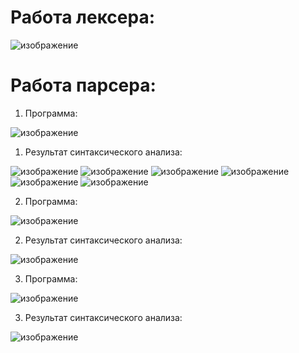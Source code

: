 # Работа лексера:
![изображение](https://user-images.githubusercontent.com/87648247/162581548-29243829-14da-413d-a8c4-d0fdc4c4b955.png)
# Работа парсера:
1. Программа:

![изображение](https://user-images.githubusercontent.com/87648247/165171680-5e6357fb-8b66-438a-a3f4-7adad7a08eb7.png)

1. Результат синтаксического анализа:

![изображение](https://user-images.githubusercontent.com/87648247/165172105-d99a9636-7a75-4ad2-9d48-c1c510905f19.png)
![изображение](https://user-images.githubusercontent.com/87648247/165172274-be8e73e3-5880-449b-825c-9c90e5ea622c.png)
![изображение](https://user-images.githubusercontent.com/87648247/165172438-a522e80e-06a9-4f59-b9a5-1dd11750eeac.png)
![изображение](https://user-images.githubusercontent.com/87648247/165172538-687d718d-8868-4cb0-a07f-d74ac91ad92c.png)
![изображение](https://user-images.githubusercontent.com/87648247/165172636-5e12e114-04c8-42ca-87da-5e697887a9a9.png)
![изображение](https://user-images.githubusercontent.com/87648247/165172745-6afbf6a5-57de-48e3-9a48-bc5dd1185343.png)

2. Программа:

![изображение](https://user-images.githubusercontent.com/87648247/165172892-3faddb98-0a3f-4382-8313-734366b12175.png)

2. Результат синтаксического анализа:

![изображение](https://user-images.githubusercontent.com/87648247/165173150-d16878b2-30d3-4f86-b15a-6d4d9d94045f.png)

3. Программа:

![изображение](https://user-images.githubusercontent.com/87648247/165174272-ac20ec8d-5f0f-421a-8660-023f2dfc32ac.png)

3. Результат синтаксического анализа:

![изображение](https://user-images.githubusercontent.com/87648247/165174516-2551a196-8373-4fd3-aa04-33b087a9a8cd.png)
